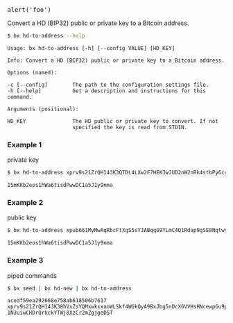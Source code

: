 <pre>alert('foo')</pre>
Convert a HD (BIP32) public or private key to a Bitcoin address.   
```sh
$ bx hd-to-address --help
```
```
Usage: bx hd-to-address [-h] [--config VALUE] [HD_KEY]                   

Info: Convert a HD (BIP32) public or private key to a Bitcoin address.   

Options (named):

-c [--config]        The path to the configuration settings file.        
-h [--help]          Get a description and instructions for this command.

Arguments (positional):

HD_KEY               The HD public or private key to convert. If not     
                     specified the key is read from STDIN.   
```
### Example 1
private key
```sh
$ bx hd-to-address xprv9s21ZrQH143K3QTDL4LXw2F7HEK3wJUD2nW2nRk4stbPy6cq3jPPqjiChkVvvNKmPGJxWUtg6LnF5kejMRNNU3TGtRBeJgk33yuGBxrMPHi
```
```
15mKKb2eos1hWa6tisdPwwDC1a5J1y9nma
```
### Example 2
public key
```sh
$ bx hd-to-address xpub661MyMwAqRbcFtXgS5sYJABqqG9YLmC4Q1Rdap9gSE8NqtwybGhePY2gZ29ESFjqJoCu1Rupje8YtGqsefD265TMg7usUDFdp6W1EGMcet8
```
```
15mKKb2eos1hWa6tisdPwwDC1a5J1y9nma
```
### Example 3
piped commands
```sh
$ bx seed | bx hd-new | bx hd-to-address
```
```
acedf59ea292668e758ab618506b7617
xprv9s21ZrQH143K38hVxZsYQMxwkxxaoWLSkf4WGkQyA9BxJbg5nDcX6VVHsHNcewpGu9pW15U2NJneTBKQw3sA2GxfRY7m8SYjUJnUtKXec6g
1N3uiwCHDrQrkckYTWj8XzCr2mZgjgeDST
```